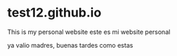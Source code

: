 # test12.github.io
This is  my personal website
este es mi website personal

ya valio madres, buenas tardes como estas